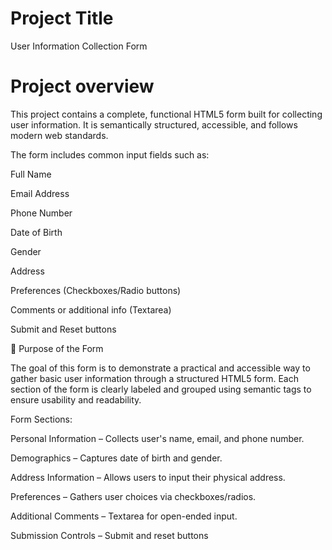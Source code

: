 # Project Title
User Information Collection Form
# Project overview
This project contains a complete, functional HTML5 form built for collecting user information. It is semantically structured, accessible, and follows modern web standards.

The form includes common input fields such as:

Full Name

Email Address

Phone Number

Date of Birth

Gender

Address

Preferences (Checkboxes/Radio buttons)

Comments or additional info (Textarea)

Submit and Reset buttons

🎯 Purpose of the Form

The goal of this form is to demonstrate a practical and accessible way to gather basic user information through a structured HTML5 form. Each section of the form is clearly labeled and grouped using semantic tags to ensure usability and readability.

Form Sections:

Personal Information – Collects user's name, email, and phone number.

Demographics – Captures date of birth and gender.

Address Information – Allows users to input their physical address.

Preferences – Gathers user choices via checkboxes/radios.

Additional Comments – Textarea for open-ended input.

Submission Controls – Submit and reset buttons
